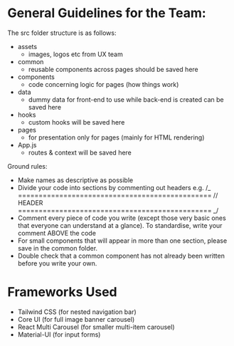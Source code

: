 # General Guidelines for the Team:

The src folder structure is as follows:

- assets
  - images, logos etc from UX team
- common
  - reusable components across pages should be saved here
- components
  - code concerning logic for pages (how things work)
- data
  - dummy data for front-end to use while back-end is created can be saved here
- hooks
  - custom hooks will be saved here
- pages
  - for presentation only for pages (mainly for HTML rendering)
- App.js
  - routes & context will be saved here

Ground rules:

- Make names as descriptive as possible
- Divide your code into sections by commenting out headers e.g.
  /_ ===============================================
  // HEADER
  =============================================== _/
- Comment every piece of code you write (except those very basic ones that everyone can understand at a glance). To standardise, write your comment ABOVE the code
- For small components that will appear in more than one section, please save in the common folder.
- Double check that a common component has not already been written before you write your own.

# Frameworks Used

- Tailwind CSS (for nested navigation bar)
- Core UI (for full image banner carousel)
- React Multi Carousel (for smaller multi-item carousel)
- Material-UI (for input forms)
